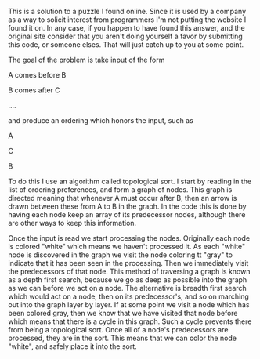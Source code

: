 This is a solution to a puzzle I found online.  Since it is used
by a company as a way to solicit interest from programmers I'm not
putting the website I found it on.  In any case, if you happen to
have found this answer, and the original site consider that you
aren't doing yourself a favor by submitting this code, or someone
elses.  That will just catch up to you at some point.

The goal of the problem is take input of the form

A comes before B

B comes after C

....

and produce an ordering which honors the input, such
as

A 

C

B

To do this I use an algorithm called topological sort.   I start
by reading in the list of ordering preferences, and form a graph
of nodes.  This graph is directed meaning that whenever A must occur
after B, then an arrow is drawn between these from A to B in the
graph.  In the code this is done by having each node keep an array
of its predecessor nodes, although there are other ways to keep
this information.

Once the input is read we start processing the nodes.   Originally
each node is colored "white" which means we haven't processed it.
As each "white" node is discovered in the graph we visit the node
coloring tt "gray" to indicate that it has been seen in the processing.
Then we immediately visit the predecessors of that node.   This
method of traversing a graph is known as a depth first search,
because we go as deep as possible into the graph as we can before
we act on a node.   The alternative is breadth first search which
would act on a node, then on its predecessor's, and so on marching
out into the graph layer by layer.  If at some point we visit a
node which has been colored gray, then we know that we have visited
that node before which means that there is a cycle in this graph.
Such a cycle prevents there from being a topological sort.   Once
all of a node's predecessors are processed, they are in the sort.
This means that we can color the node "white", and safely place it
into the sort.
